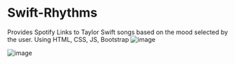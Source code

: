 # Swift-Rhythms
Provides Spotify Links to Taylor Swift songs based on the mood selected by the user. Using HTML, CSS, JS, Bootstrap
![image](https://github.com/DS-1090/Swift-Rhythms/assets/126580400/1ccdfdf0-9d50-475c-b220-8cb04a7ec5c6)


![image](https://github.com/DS-1090/Swift-Rhythms/assets/126580400/98c73f65-e171-4599-a827-eec3a5b7e444)
